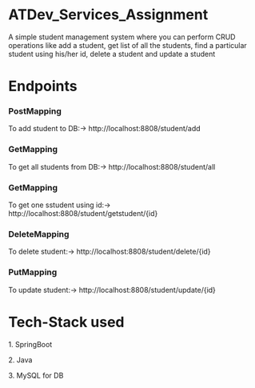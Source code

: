 # ATDev_Services_Assignment
<p>A simple student management system where you can perform CRUD operations like add a student, get list of all the students, find a particular student using his/her id, delete a student and update a student</p>

<h1> Endpoints </h1>
<h3>PostMapping</h3>
<p>To add student to DB:->  http://localhost:8808/student/add</p>
<h3>GetMapping</h3>
<p>To get all students from DB:->  http://localhost:8808/student/all</p>
<h3>GetMapping</h3>
<p>To get one sstudent using id:->  http://localhost:8808/student/getstudent/{id}</p>
<h3>DeleteMapping</h3>
<p>To delete student:->  http://localhost:8808/student/delete/{id}</p>
<h3>PutMapping</h3>
<p>To update student:-> http://localhost:8808/student/update/{id}</p>

<h1>Tech-Stack used</h1>
<p>1. SpringBoot</p>
<p>2. Java</p>
<p>3. MySQL for DB</p>
